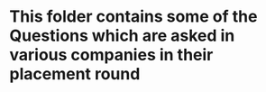 # This folder contains some of the Questions which are asked in various companies in their placement round 
